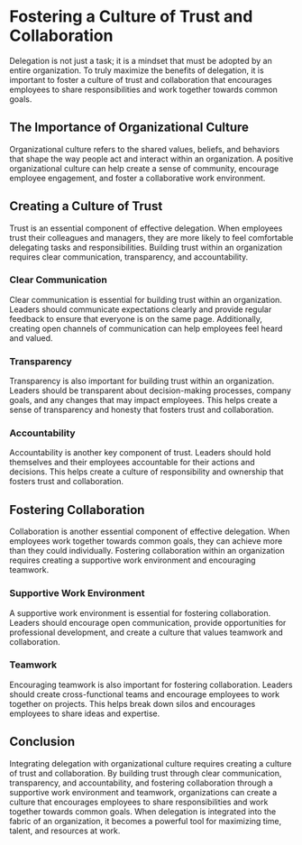 # Fostering a Culture of Trust and Collaboration

Delegation is not just a task; it is a mindset that must be adopted by an entire organization. To truly maximize the benefits of delegation, it is important to foster a culture of trust and collaboration that encourages employees to share responsibilities and work together towards common goals.

The Importance of Organizational Culture
----------------------------------------

Organizational culture refers to the shared values, beliefs, and behaviors that shape the way people act and interact within an organization. A positive organizational culture can help create a sense of community, encourage employee engagement, and foster a collaborative work environment.

Creating a Culture of Trust
---------------------------

Trust is an essential component of effective delegation. When employees trust their colleagues and managers, they are more likely to feel comfortable delegating tasks and responsibilities. Building trust within an organization requires clear communication, transparency, and accountability.

### Clear Communication

Clear communication is essential for building trust within an organization. Leaders should communicate expectations clearly and provide regular feedback to ensure that everyone is on the same page. Additionally, creating open channels of communication can help employees feel heard and valued.

### Transparency

Transparency is also important for building trust within an organization. Leaders should be transparent about decision-making processes, company goals, and any changes that may impact employees. This helps create a sense of transparency and honesty that fosters trust and collaboration.

### Accountability

Accountability is another key component of trust. Leaders should hold themselves and their employees accountable for their actions and decisions. This helps create a culture of responsibility and ownership that fosters trust and collaboration.

Fostering Collaboration
-----------------------

Collaboration is another essential component of effective delegation. When employees work together towards common goals, they can achieve more than they could individually. Fostering collaboration within an organization requires creating a supportive work environment and encouraging teamwork.

### Supportive Work Environment

A supportive work environment is essential for fostering collaboration. Leaders should encourage open communication, provide opportunities for professional development, and create a culture that values teamwork and collaboration.

### Teamwork

Encouraging teamwork is also important for fostering collaboration. Leaders should create cross-functional teams and encourage employees to work together on projects. This helps break down silos and encourages employees to share ideas and expertise.

Conclusion
----------

Integrating delegation with organizational culture requires creating a culture of trust and collaboration. By building trust through clear communication, transparency, and accountability, and fostering collaboration through a supportive work environment and teamwork, organizations can create a culture that encourages employees to share responsibilities and work together towards common goals. When delegation is integrated into the fabric of an organization, it becomes a powerful tool for maximizing time, talent, and resources at work.
